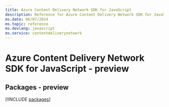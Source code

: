 ```yaml
---
title: Azure Content Delivery Network SDK for JavaScript
description: Reference for Azure Content Delivery Network SDK for JavaScript
ms.date: 06/07/2024
ms.topic: reference
ms.devlang: javascript
ms.service: contentdeliverynetwork
---
```

# Azure Content Delivery Network SDK for JavaScript - preview
## Packages - preview
[!INCLUDE [packages](content-delivery-network-index.md)]
